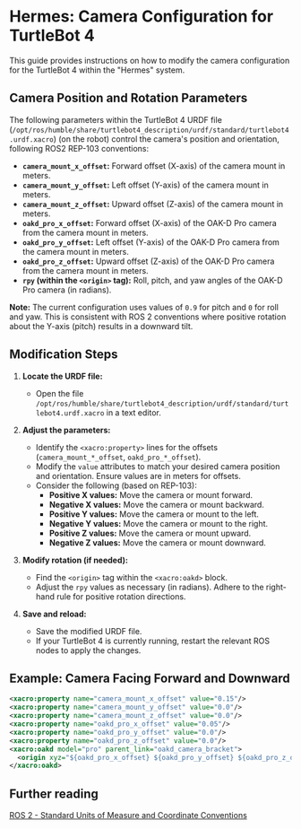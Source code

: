 # Hermes: Camera Configuration for TurtleBot 4

This guide provides instructions on how to modify the camera configuration for the TurtleBot 4 within the "Hermes" system. 

## Camera Position and Rotation Parameters

The following parameters within the TurtleBot 4 URDF file (`/opt/ros/humble/share/turtlebot4_description/urdf/standard/turtlebot4.urdf.xacro`) (on the robot) control the camera's position and orientation, following ROS2 REP-103 conventions:

- **`camera_mount_x_offset`:** Forward offset (X-axis) of the camera mount in meters.
- **`camera_mount_y_offset`:** Left offset (Y-axis) of the camera mount in meters.
- **`camera_mount_z_offset`:** Upward offset (Z-axis) of the camera mount in meters.
- **`oakd_pro_x_offset`:** Forward offset (X-axis) of the OAK-D Pro camera from the camera mount in meters.
- **`oakd_pro_y_offset`:** Left offset (Y-axis) of the OAK-D Pro camera from the camera mount in meters.
- **`oakd_pro_z_offset`:** Upward offset (Z-axis) of the OAK-D Pro camera from the camera mount in meters.
- **`rpy` (within the `<origin>` tag):** Roll, pitch, and yaw angles of the OAK-D Pro camera (in radians).

**Note:** The current configuration uses values of `0.9` for pitch and `0` for roll and yaw. This is consistent with ROS 2 conventions where positive rotation about the Y-axis (pitch) results in a downward tilt.

## Modification Steps

1. **Locate the URDF file:**
   - Open the file `/opt/ros/humble/share/turtlebot4_description/urdf/standard/turtlebot4.urdf.xacro` in a text editor.

2. **Adjust the parameters:**
   - Identify the `<xacro:property>` lines for the offsets (`camera_mount_*_offset`, `oakd_pro_*_offset`).
   - Modify the `value` attributes to match your desired camera position and orientation. Ensure values are in meters for offsets.
   - Consider the following (based on REP-103):
      - **Positive X values:** Move the camera or mount forward.
      - **Negative X values:** Move the camera or mount backward.
      - **Positive Y values:** Move the camera or mount to the left.
      - **Negative Y values:** Move the camera or mount to the right.
      - **Positive Z values:** Move the camera or mount upward.
      - **Negative Z values:** Move the camera or mount downward.

3. **Modify rotation (if needed):**
   - Find the `<origin>` tag within the `<xacro:oakd>` block.
   - Adjust the `rpy` values as necessary (in radians). Adhere to the right-hand rule for positive rotation directions.

4. **Save and reload:**
   - Save the modified URDF file.
   - If your TurtleBot 4 is currently running, restart the relevant ROS nodes to apply the changes.

## Example: Camera Facing Forward and Downward

```xml
<xacro:property name="camera_mount_x_offset" value="0.15"/> 
<xacro:property name="camera_mount_y_offset" value="0.0"/>
<xacro:property name="camera_mount_z_offset" value="0.0"/> 
<xacro:property name="oakd_pro_x_offset" value="0.05"/>
<xacro:property name="oakd_pro_y_offset" value="0.0"/>
<xacro:property name="oakd_pro_z_offset" value="0.0"/> 
<xacro:oakd model="pro" parent_link="oakd_camera_bracket">
  <origin xyz="${oakd_pro_x_offset} ${oakd_pro_y_offset} ${oakd_pro_z_offset}" rpy="0 0.5 0"/> 
</xacro:oakd>
```

## Further reading
[ROS 2 - Standard Units of Measure and Coordinate Conventions](https://www.ros.org/reps/rep-0103.html)